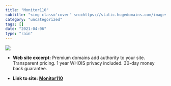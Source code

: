 ```yaml
---
title: "Monitor110"
subtitle: "<img class='cover' src=https://static.hugedomains.com/images/hdv3-img/og_hugedomains.png>"
category: "uncategorized"
tags: []
date: "2021-04-06"
type: "rain"
---
```

<img class="cover" src=https://static.hugedomains.com/images/hdv3-img/og_hugedomains.png>



* **Web site excerpt:** Premium domains add authority to your site. Transparent pricing. 1 year WHOIS privacy included. 30-day money back guarantee.

* **Link to site:** **[Monitor110](http://www.monitor110.com)**